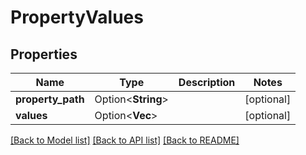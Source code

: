 # PropertyValues

## Properties

Name | Type | Description | Notes
------------ | ------------- | ------------- | -------------
**property_path** | Option<**String**> |  | [optional]
**values** | Option<**Vec<String>**> |  | [optional]

[[Back to Model list]](../README.md#documentation-for-models) [[Back to API list]](../README.md#documentation-for-api-endpoints) [[Back to README]](../README.md)


